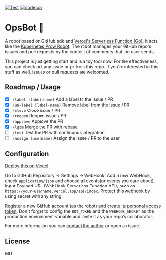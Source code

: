 [![Test](https://github.com/Lonor/OpsBot/actions/workflows/test.yaml/badge.svg)](https://github.com/Lonor/OpsBot/actions/workflows/test.yaml)
[![codecov](https://codecov.io/gh/Lonor/OpsBot/branch/main/graph/badge.svg?token=H16BEN675E)](https://codecov.io/gh/Lonor/OpsBot)

# OpsBot 🤖️

A robot based on GitHub sdk
and [Vercel's Serverless Function (Go)](https://vercel.com/docs/runtimes#official-runtimes/go). It acts like
the [Kubernetes Prow Robot](https://github.com/k8s-ci-robot). The robot manages your GitHub repo's issues and pull
requests by the content of comments that the user sends.

This project is just getting start and is a toy tool now. For the effectiveness, you can check out any issue or pr from
this repo. If you're interested in this stuff as well, issues or pull requests are welcomed.

## Roadmap / Usage

- [x] `/label [label-name]`    Add a label to the issue / PR
- [x] `/un-label [label-name]` Remove label from the issue / PR
- [x] `/close`                 Close issue / PR
- [x] `/reopen`                Reopen issue / PR
- [x] `/approve`               Approve the PR
- [x] `/lgtm`                  Merge the PR with rebase
- [ ] `/test`                  Test the PR with continuous integration
- [ ] `/assign [username]`     Assign the issue / PR to the user

## Configuration

[Deploy this on Vercel](https://go.lawrenceli.me/deploy-opsbot)

Go to GitHub Repository -> Settings -> WebHook. Add a new WebHook, check `application/json`
and choose all events(or events you care about). Input Payload URL (WebHook Serverless Function API), such
as `https://your-username.vercel.app/api/index`. Protect this webhook by using secret with any string.

Register a new GitHub account (as the robot)
and [create its personal access token](https://github.com/settings/tokens/new). Don't forget to config the `BOT_TOKEN`
and the `WEBHOOK_SECRET` as the production environment variable and invite it as your repo's collaborator.

For more information you can [contact the author](https://go.lawrenceli.me/contact) or open an issue.

## License

MIT